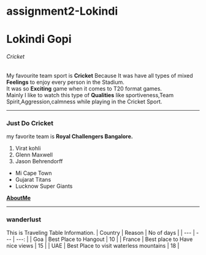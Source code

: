 # assignment2-Lokindi
# Lokindi Gopi
###### Cricket

My favourite team sport is **Cricket** Because It was have all types of mixed **Feelings** to enjoy every person in the Stadium.<br>It was so **Exciting** game when it comes to T20 format games.<br>Mainly I like to watch this type of **Qualities** like sportiveness,Team Spirit,Aggression,calmness while playing in the Cricket Sport.
 
---
### Just Do Cricket
my  favorite team is **Royal Challengers Bangalore.**<br>
1. Virat kohli
2. Glenn Maxwell
3. Jason Behrendorff
* Mi Cape Town
* Gujarat Titans
* Lucknow Super Giants

**[AboutMe](AboutMe.md)**

---
### wanderlust
This is Traveling Table Information.
| Country | Reason | No of days |
| --- | --- | ---: |
| Goa | Best Place to Hangout | 10 |
| France | Best place to Have nice views | 15 |
| UAE | Best Place to visit waterless mountains | 18 |


